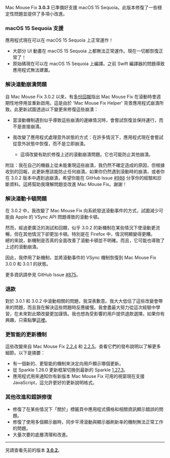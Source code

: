 Mac Mouse Fix **3.0.3** 已準備好支援 macOS 15 Sequoia。此版本修復了一些穩定性問題並提供了多項小改進。

### macOS 15 Sequoia 支援

應用程式現在可以在 macOS 15 Sequoia 上正常運作！

- 大部分 UI 動畫在 macOS 15 Sequoia 上都無法正常運作。現在一切都恢復正常了！
- 原始碼現在可以在 macOS 15 Sequoia 上編譯。之前 Swift 編譯器的問題導致應用程式無法建置。

### 解決滾動崩潰問題

自 Mac Mouse Fix 3.0.2 以來，有[多份回報](https://github.com/noah-nuebling/mac-mouse-fix/issues/988)指出 Mac Mouse Fix 在滾動時會週期性地停用並重新啟用。這是由於 'Mac Mouse Fix Helper' 背景應用程式崩潰所致。此更新試圖透過以下變更來修復這些崩潰：

- 當滾動機制遇到似乎導致這些崩潰的邊緣情況時，會嘗試恢復並保持運行，而不是直接崩潰。
- 我改變了應用程式處理意外狀態的方式：在許多情況下，應用程式現在會嘗試從意外狀態中恢復，而不是立即崩潰。
    
    - 這項改變有助於修復上述的滾動崩潰問題。它也可能防止其他崩潰。

附註：我在自己的機器上從未能重現這些崩潰，我仍然不確定造成的原因，但根據收到的回報，此更新應該能防止任何崩潰。如果你仍然遇到滾動時的崩潰，或者你在 3.0.2 版本中遇到過崩潰，希望你能在 GitHub Issue [#988](https://github.com/noah-nuebling/mac-mouse-fix/issues/988) 分享你的經驗和診斷資料。這將幫助我理解問題並改進 Mac Mouse Fix。謝謝！

### 解決滾動卡頓問題

在 3.0.2 中，我改變了 Mac Mouse Fix 向系統發送滾動事件的方式，試圖減少可能由 Apple 的 VSync API 問題導致的滾動卡頓。

然而，經過更廣泛的測試和回饋，似乎 3.0.2 的新機制在某些情況下使滾動更流暢，但在其他情況下卻更加卡頓。特別是在 Firefox 中，情況明顯變得更糟。\
總的來說，新機制是否真的全面改善了滾動卡頓並不明確。而且，它可能也導致了上述的滾動崩潰。

因此，我停用了新機制，並將滾動事件的 VSync 機制恢復到 Mac Mouse Fix 3.0.0 和 3.0.1 的狀態。

更多資訊請參見 GitHub Issue [#875](https://github.com/noah-nuebling/mac-mouse-fix/issues/875)。

### 退款

對於 3.0.1 和 3.0.2 中滾動相關的問題，我深表歉意。我大大低估了這些改變會帶來的問題，而且我在解決這些問題時反應緩慢。我會盡最大努力從這次經驗中學習，在未來對此類改變更加謹慎。我也想為受影響的用戶提供退款選擇。如果你有興趣，只需點擊[這裡](https://redirect.macmousefix.com/?target=mmf-apply-for-refund)。

### 更智能的更新機制

這些改變來自 Mac Mouse Fix [2.2.4](https://github.com/noah-nuebling/mac-mouse-fix/releases/tag/2.2.4) 和 [2.2.5](https://github.com/noah-nuebling/mac-mouse-fix/releases/tag/2.2.5)。查看它們的發布說明以了解更多細節。以下是摘要：

- 有一個新的、更智能的機制來決定向用戶顯示哪個更新。
- 從 Sparkle 1.26.0 更新框架切換到最新的 Sparkle [1.27.3](https://github.com/sparkle-project/Sparkle/releases/tag/1.27.3)。
- 應用程式用來通知你有新版本 Mac Mouse Fix 可用的視窗現在支援 JavaScript，這允許更好的更新說明格式。

### 其他改進和錯誤修復

- 修復了在某些情況下「關於」標籤頁中應用程式價格和相關資訊顯示錯誤的問題。
- 修復了使用多個顯示器時，同步平滑滾動與顯示器刷新率的機制無法正常工作的問題。
- 大量次要的底層清理和改進。

---

另請查看先前的版本 [**3.0.2**](https://github.com/noah-nuebling/mac-mouse-fix/releases/tag/3.0.2)。